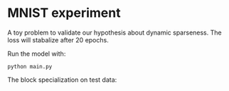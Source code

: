 # MNIST experiment

A toy problem to validate our hypothesis about dynamic sparseness. The loss will stabalize after 20 epochs.

Run the model with:

`python main.py`

The block specialization on test data: